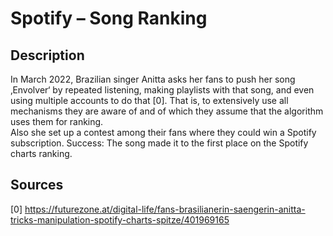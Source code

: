 # Spotify – Song Ranking

## Description

In March 2022, Brazilian singer Anitta asks her fans to push her song ‚Envolver‘ by repeated listening, making playlists with that song, and even using multiple accounts to do that [0]. That is, to extensively use all mechanisms they are aware of and of which they assume that the algorithm uses them for ranking.  
Also she set up a contest among their fans where they could win a Spotify subscription.
Success: The song made it to the first place on the Spotify charts ranking.

## Sources 

[0] https://futurezone.at/digital-life/fans-brasilianerin-saengerin-anitta-tricks-manipulation-spotify-charts-spitze/401969165   